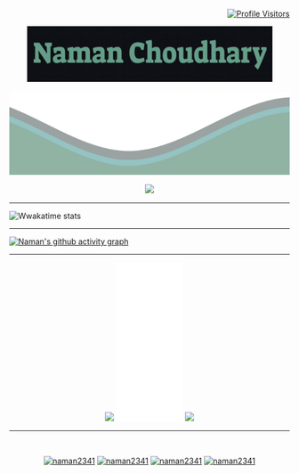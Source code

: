 <!-- Feel Free to steal it ig? 
Just leave my green theme alone!-->

<p align = "right">
  <a href="https://github.com/naman2341">  
  <img src ="https://komarev.com/ghpvc/?username=naman2341&color=54a58b&style=flat-square" alt="Profile Visitors"/>
  </a>
</p>

<p align="center">
  <img src="https://raw.githubusercontent.com/naman2341/naman2341/master/Name1.png" width="441" height="100">
</p>	  
  
  <img src="https://raw.githubusercontent.com/naman2341/naman2341/master/waves1.svg" width="100%" height="150">
  
 <br>
  <p align="center"> <img src="https://github-readme-stats.vercel.app/api?username=naman2341&show_icons=true&theme=gotham&count_private=true&include_all_commits=true&custom_title=Github Stats"/>
  <br>
  
  <hr>
  
![Wwakatime stats](https://github-readme-stats-taupe-two.vercel.app/api/wakatime?username=naman2341&hide_title=true&hide_border=true&langs_count=5&theme=gotham)
 
 <hr>
 
 [![Naman's github activity graph](https://activity-graph.herokuapp.com/graph?username=naman2341&theme=react-dark&color=54a58b&line=90b3a4)](https://github.com/ashutosh00710/github-readme-activity-graph)
  
  <hr>
  
  <p align="center"> <img src="https://github-readme-stats.vercel.app/api/top-langs/?username=naman2341&show_icons=true&theme=gotham&count_private"/>
  <img src="https://raw.githubusercontent.com/naman2341/naman2341/master/transparent1.png" width="120" height="285"/>
  <img src="https://raw.githubusercontent.com/naman2341/github-stats-transparent/output/generated/overview.svg" height="300"/>
</p>
  
  <hr>
  
<p></br></p>
<p align="center">
  <a href="https://twitter.com/naman2341" target="blank"><img src="https://img.shields.io/badge/Twitter-1DA1F2?style=for-the-badge&logo=twitter&logoColor=white" alt="naman2341"/></a> 
  <a href="https://www.instagram.com/naman2341/" target="blank"><img src="https://img.shields.io/badge/Instagram-E4405F?style=for-the-badge&logo=instagram&logoColor=white" alt="naman2341" /></a> 
    <a href="https://discord.gg/rXFx6cegC7" target="blank"><img src="https://img.shields.io/badge/Discord-7289DA?style=for-the-badge&logo=discord&logoColor=white" alt="naman2341" /></a>
  <a href="mailto:appleinc2341@gmail.com"><img src="https://img.shields.io/badge/Gmail-D14836?style=for-the-badge&logo=gmail&logoColor=white" alt="naman2341"  /></a> 
</p>  

